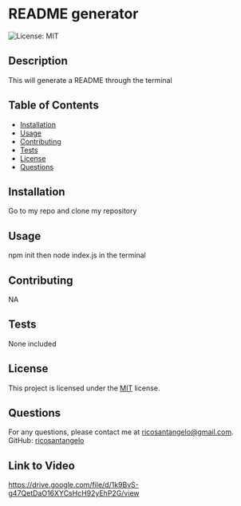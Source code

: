 # README generator
![License: MIT](https://img.shields.io/badge/License-MIT-yellow.svg)

## Description
This will generate a README through the terminal

## Table of Contents
- [Installation](#installation)
- [Usage](#usage)
- [Contributing](#contributing)
- [Tests](#tests)
- [License](#license)
- [Questions](#questions)

## Installation
Go to my repo and clone my repository

## Usage
npm init then node index.js in the terminal 

## Contributing
NA

## Tests
None included

## License
This project is licensed under the [MIT](https://opensource.org/licenses/MIT) license.

## Questions
For any questions, please contact me at [ricosantangelo@gmail.com](mailto:ricosantangelo@gmail.com).
GitHub: [ricosantangelo](https://github.com/ricosantangelo)

## Link to Video
https://drive.google.com/file/d/1k9BvS-g47QetDaO16XYCsHcH92yEhP2G/view
